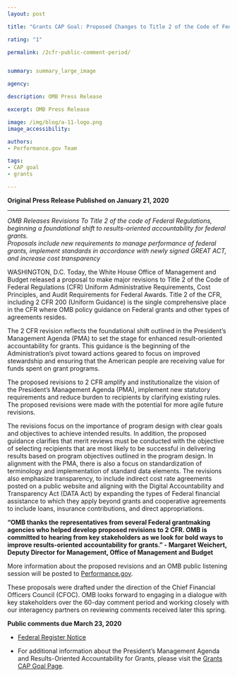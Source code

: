 ```yaml
---
layout: post

title: "Grants CAP Goal: Proposed Changes to Title 2 of the Code of Federal Regulations (2 CFR) Now Open for Public Comments "

rating: "1"

permalink: /2cfr-public-comment-period/


summary: summary_large_image

agency:

description: OMB Press Release

excerpt: OMB Press Release

image: /img/blog/a-11-logo.png
image_accessibility:

authors:
- Performance.gov Team

tags:
- CAP goal
- grants

---
```


**Original Press Release Published on January 21, 2020**

<hr style= "hieght:10px; color:#28a0cb">

*OMB Releases Revisions To Title 2 of the code of Federal Regulations, beginning a foundational shift to results-oriented accountability for federal grants.  
Proposals include new requirements to manage performance of federal grants, implement standards in accordance with newly signed GREAT ACT, and increase cost transparency*

WASHINGTON, D.C. Today, the White House Office of Management and Budget released a proposal to make major revisions to Title 2 of the Code of Federal Regulations (CFR) Uniform Administrative Requirements, Cost Principles, and Audit Requirements for Federal Awards. Title 2 of the CFR, including 2 CFR 200 (Uniform Guidance) is the single comprehensive place in the CFR where OMB policy guidance on Federal grants and other types of agreements resides.

The 2 CFR revision reflects the foundational shift outlined in the President’s Management Agenda (PMA) to set the stage for enhanced result-oriented accountability for grants. This guidance is the beginning of the Administration’s pivot toward actions geared to focus on improved stewardship and ensuring that the American people are receiving value for funds spent on grant programs.

The proposed revisions to 2 CFR amplify and institutionalize the vision of the President’s Management Agenda (PMA), implement new statutory requirements and reduce burden to recipients by clarifying existing rules. The proposed revisions were made with the potential for more agile future revisions.

The revisions focus on the importance of program design with clear goals and objectives to achieve intended results. In addition, the proposed guidance clarifies that merit reviews must be conducted with the objective of selecting recipients that are most likely to be successful in delivering results based on program objectives outlined in the program design. In alignment with the PMA, there is also a focus on standardization of terminology and implementation of standard data elements. The revisions also emphasize transparency, to include indirect cost rate agreements posted on a public website and aligning with the Digital Accountability and Transparency Act (DATA Act) by expanding the types of Federal financial assistance to which they apply beyond grants and cooperative agreements to include loans, insurance contributions, and direct appropriations.

**“OMB thanks the representatives from several Federal grantmaking agencies who helped develop proposed revisions to 2 CFR. OMB is committed to hearing from key stakeholders as we look for bold ways to improve results-oriented accountability for grants.”  - Margaret Weichert, Deputy Director for Management, Office of Management and Budget**

More information about the proposed revisions and an OMB public listening session will be posted to [Performance.gov](https://www.performance.gov/CAP/grants/).

These proposals were drafted under the direction of the Chief Financial Officers Council (CFOC). OMB looks forward to engaging in a dialogue with key stakeholders over the 60-day comment period and working closely with our interagency partners on reviewing comments received later this spring.

**Public comments due March 23, 2020**

- [Federal Register Notice](https://www.federalregister.gov/documents/2020/01/22/2019-28524/guidance-for-grants-and-agreements)

- For additional information about the President’s Management Agenda and Results-Oriented Accountability for Grants, please visit the [Grants CAP Goal Page](https://www.performance.gov/CAP/grants/).
